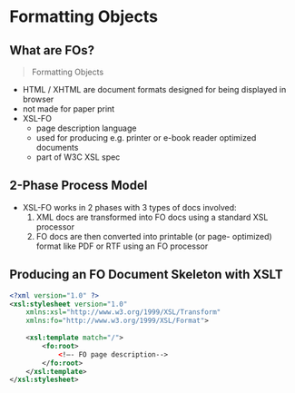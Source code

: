 # Formatting Objects



## What are FOs?

> Formatting Objects

* HTML / XHTML are document formats designed for being displayed in browser
* not made for paper print
* XSL-FO
  * page description language 
  * used for producing e.g. printer or e-book reader optimized documents
  * part of W3C XSL spec



## 2-Phase Process Model

* XSL-FO works in 2 phases with 3 types of docs involved:
  1. XML docs are transformed into FO docs using  a standard XSL processor
  2. FO docs are then converted into printable (or page- optimized) format like PDF or RTF using an FO processor



## Producing an FO Document Skeleton with XSLT

```xml
<?xml version="1.0" ?> 
<xsl:stylesheet version="1.0"
	xmlns:xsl="http://www.w3.org/1999/XSL/Transform" 			
    xmlns:fo="http://www.w3.org/1999/XSL/Format">
    
	<xsl:template match="/">
		<fo:root>
			<!–- FO page description-->
		</fo:root>
  	</xsl:template>
</xsl:stylesheet>
```



